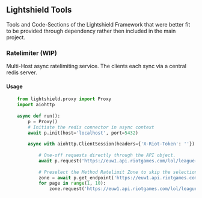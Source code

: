 ## Lightshield Tools

Tools and Code-Sections of the Lightshield Framework that were better fit to be provided through dependency
rather then included in the main project.



### Ratelimiter (WIP)

Multi-Host async ratelimiting service. The clients each sync via a central redis server. 

#### Usage
```python
    from lightshield.proxy import Proxy
    import aiohttp
    
    async def run():
        p = Proxy()
        # Initiate the redis connector in async context
        await p.init(host='localhost', port=5432)
        
        async with aiohttp.ClientSession(headers={'X-Riot-Token': ''}) as session:
            
            # One-off requests directly through the API object.
            await p.request('https://euw1.api.riotgames.com/lol/league-exp/v4/entries/RANKED_SOLO_5x5/SILVER/I', session=session)
            
            # Preselect the Method Ratelimit Zone to skip the selection of corresponding limits
            zone = await p.get_endpoint('https://euw1.api.riotgames.com/lol/league-exp/v4/entries/')
            for page in range(1, 10):
                zone.request('https://euw1.api.riotgames.com/lol/league-exp/v4/entries/RANKED_SOLO_5x5/SILVER/I?page=%s' % page, session)
```
